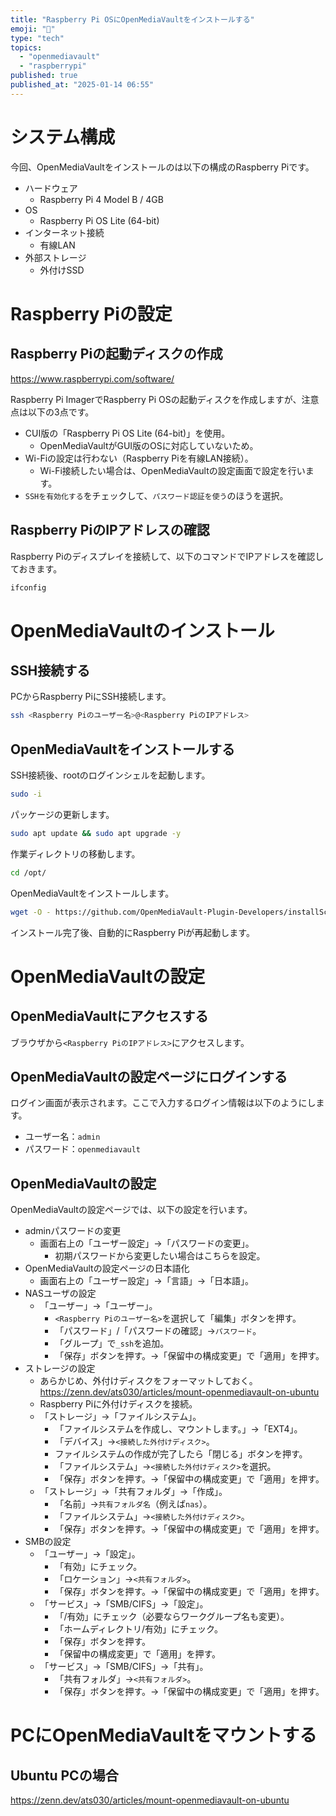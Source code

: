 ```yaml
---
title: "Raspberry Pi OSにOpenMediaVaultをインストールする"
emoji: "💽"
type: "tech"
topics:
  - "openmediavault"
  - "raspberrypi"
published: true
published_at: "2025-01-14 06:55"
---
```


# システム構成

今回、OpenMediaVaultをインストールのは以下の構成のRaspberry Piです。

- ハードウェア
  - Raspberry Pi 4 Model B / 4GB
- OS
  - Raspberry Pi OS Lite (64-bit)
- インターネット接続
  - 有線LAN
- 外部ストレージ
  - 外付けSSD

# Raspberry Piの設定

## Raspberry Piの起動ディスクの作成

https://www.raspberrypi.com/software/

Raspberry Pi ImagerでRaspberry Pi OSの起動ディスクを作成しますが、注意点は以下の3点です。

- CUI版の「Raspberry Pi OS Lite (64-bit)」を使用。
  - OpenMediaVaultがGUI版のOSに対応していないため。
- Wi-Fiの設定は行わない（Raspberry Piを有線LAN接続）。
  - Wi-Fi接続したい場合は、OpenMediaVaultの設定画面で設定を行います。
- ```SSHを有効化する```をチェックして、```パスワード認証を使う```のほうを選択。

## Raspberry PiのIPアドレスの確認

Raspberry Piのディスプレイを接続して、以下のコマンドでIPアドレスを確認しておきます。

```bash
ifconfig
```

# OpenMediaVaultのインストール

## SSH接続する

PCからRaspberry PiにSSH接続します。

```bash
ssh <Raspberry Piのユーザー名>@<Raspberry PiのIPアドレス>
```

## OpenMediaVaultをインストールする

SSH接続後、rootのログインシェルを起動します。

```bash
sudo -i
```

パッケージの更新します。

```bash
sudo apt update && sudo apt upgrade -y
```

作業ディレクトリの移動します。

```bash
cd /opt/
```

OpenMediaVaultをインストールします。

```bash
wget -O - https://github.com/OpenMediaVault-Plugin-Developers/installScript/raw/master/install | sudo bash
```

インストール完了後、自動的にRaspberry Piが再起動します。

# OpenMediaVaultの設定

## OpenMediaVaultにアクセスする

ブラウザから```<Raspberry PiのIPアドレス>```にアクセスします。

## OpenMediaVaultの設定ページにログインする

ログイン画面が表示されます。ここで入力するログイン情報は以下のようにします。

- ユーザー名：```admin```
- パスワード：```openmediavault```

## OpenMediaVaultの設定

OpenMediaVaultの設定ページでは、以下の設定を行います。

- adminパスワードの変更
  - 画面右上の「ユーザー設定」→「パスワードの変更」。
    - 初期パスワードから変更したい場合はこちらを設定。
- OpenMediaVaultの設定ページの日本語化
  - 画面右上の「ユーザー設定」→「言語」→「日本語」。
- NASユーザの設定
  - 「ユーザー」→「ユーザー」。
    - ```<Raspberry Piのユーザー名>```を選択して「編集」ボタンを押す。
    - 「パスワード」/「パスワードの確認」→```パスワード```。
    - 「グループ」で```_ssh```を追加。
    - 「保存」ボタンを押す。→「保留中の構成変更」で「適用」を押す。
- ストレージの設定
  - あらかじめ、外付けディスクをフォーマットしておく。
  https://zenn.dev/ats030/articles/mount-openmediavault-on-ubuntu
  - Raspberry Piに外付けディスクを接続。
  - 「ストレージ」→「ファイルシステム」。
    - 「ファイルシステムを作成し、マウントします。」→「EXT4」。
    - 「デバイス」→```<接続した外付けディスク>```。
    - ファイルシステムの作成が完了したら「閉じる」ボタンを押す。
    - 「ファイルシステム」→```<接続した外付けディスク>```を選択。
    - 「保存」ボタンを押す。→「保留中の構成変更」で「適用」を押す。
  - 「ストレージ」→「共有フォルダ」→「作成」。
    - 「名前」→```共有フォルダ名```（例えば```nas```）。
    - 「ファイルシステム」→```<接続した外付けディスク>```。
    - 「保存」ボタンを押す。→「保留中の構成変更」で「適用」を押す。
- SMBの設定
  - 「ユーザー」→「設定」。
    - 「有効」にチェック。
    - 「ロケーション」→```<共有フォルダ>```。
    - 「保存」ボタンを押す。→「保留中の構成変更」で「適用」を押す。
  - 「サービス」→「SMB/CIFS」→「設定」。
    - 「/有効」にチェック（必要ならワークグループ名も変更）。
    - 「ホームディレクトリ/有効」にチェック。
    - 「保存」ボタンを押す。
    - 「保留中の構成変更」で「適用」を押す。
  - 「サービス」→「SMB/CIFS」→「共有」。
    - 「共有フォルダ」→```<共有フォルダ>```。
    - 「保存」ボタンを押す。→「保留中の構成変更」で「適用」を押す。



# PCにOpenMediaVaultをマウントする

## Ubuntu PCの場合

https://zenn.dev/ats030/articles/mount-openmediavault-on-ubuntu